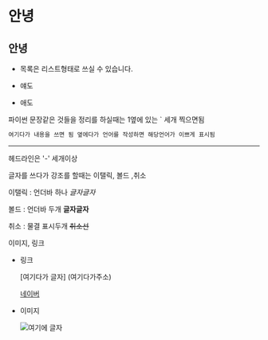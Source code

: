 # 안녕

## 안녕
- 목록은 리스트형태로 쓰실 수 있습니다.
+ 얘도
* 애도

파이썬 문장같은 것들을 정리를 하실때는 1옆에 있는 ` 세개 찍으면됨

``` python
여기다가 내용을 쓰면 됨 옆에다가 언어를 작성하면 해당언어가 이쁘게 표시됨
```
---

헤드라인은 '-'  세개이상

 글자를 쓰다가 강조를 할때는 이탤릭, 볼드 ,취소

이탤릭 : 언더바 하나  _글자글자_

볼드 : 언더바 두개  __글자글자__

취소 : 물결 표시두개 ~~취소선~~



이미지, 링크

- 링크

  []()

  

  [여기다가 글자] (여기다가주소)

  [네이버](www.naver.com)

- 이미지

  ![여기에 글자](이미지링크)
